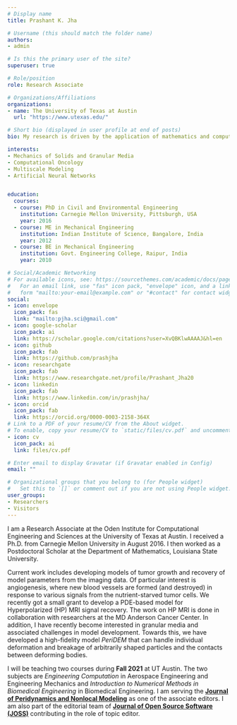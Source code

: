 ```yaml
---
# Display name
title: Prashant K. Jha

# Username (this should match the folder name)
authors:
- admin

# Is this the primary user of the site?
superuser: true

# Role/position
role: Research Associate

# Organizations/Affiliations
organizations:
- name: The University of Texas at Austin
  url: "https://www.utexas.edu/"

# Short bio (displayed in user profile at end of posts)
bio: My research is driven by the application of mathematics and computational science to present-day relevant and challeng- ing problems. Specific areas of interest include mechanics of solids and granular media, computational oncology, and multiscale modeling.

interests:
- Mechanics of Solids and Granular Media
- Computational Oncology
- Multiscale Modeling
- Artificial Neural Networks


education:
  courses:
  - course: PhD in Civil and Environmental Engineering
    institution: Carnegie Mellon University, Pittsburgh, USA
    year: 2016
  - course: ME in Mechanical Engineering
    institution: Indian Institute of Science, Bangalore, India
    year: 2012
  - course: BE in Mechanical Engineering
    institution: Govt. Engineering College, Raipur, India
    year: 2010

# Social/Academic Networking
# For available icons, see: https://sourcethemes.com/academic/docs/page-builder/#icons
#   For an email link, use "fas" icon pack, "envelope" icon, and a link in the
#   form "mailto:your-email@example.com" or "#contact" for contact widget.
social:
- icon: envelope
  icon_pack: fas
  link: "mailto:pjha.sci@gmail.com"
- icon: google-scholar
  icon_pack: ai
  link: https://scholar.google.com/citations?user=XvQBKlwAAAAJ&hl=en
- icon: github
  icon_pack: fab
  link: https://github.com/prashjha
- icon: researchgate
  icon_pack: fab
  link: https://www.researchgate.net/profile/Prashant_Jha20
- icon: linkedin
  icon_pack: fab
  link: https://www.linkedin.com/in/prashjha/
- icon: orcid
  icon_pack: fab
  link: https://orcid.org/0000-0003-2158-364X
# Link to a PDF of your resume/CV from the About widget.
# To enable, copy your resume/CV to `static/files/cv.pdf` and uncomment the lines below.
- icon: cv
  icon_pack: ai
  link: files/cv.pdf

# Enter email to display Gravatar (if Gravatar enabled in Config)
email: ""

# Organizational groups that you belong to (for People widget)
#   Set this to `[]` or comment out if you are not using People widget.
user_groups:
- Researchers
- Visitors
---
```


I am a Research Associate at the Oden Institute for Computational Engineering and Sciences at the University of Texas at Austin. I received a Ph.D. from Carnegie Mellon University in August 2016. I then worked as a Postdoctoral Scholar at the Department of Mathematics, Louisiana State University.  

Current work includes developing models of tumor growth and recovery of model parameters from the imaging data. Of particular interest is angiogenesis, where new blood vessels are formed (and destroyed) in response to various signals from the nutrient-starved tumor cells. We recently got a small grant to develop a PDE-based model for Hyperpolarized (HP) MRI signal recovery. The work on HP MRI is done in collaboration with researchers at the MD Anderson Cancer Center. In addition, I have recently become interested in granular media and associated challenges in model development. Towards this, we have developed a high-fidelity model *PeriDEM* that can handle individual deformation and breakage of arbitrarily shaped particles and the contacts between deforming bodies.

I will be teaching two courses during **Fall 2021** at UT Austin. The two subjects are *Engineering Computation* in Aerospace Engineering and Engineering Mechanics and *Introduction to Numerical Methods in Biomedical Engineering* in Biomedical Engineering. I am serving the [**Journal of Peridynamics and Nonlocal Modeling**](https://www.springer.com/journal/42102/) as one of the associate editors. I am also part of the editorial team of [**Journal of Open Source Software (JOSS)**](https://joss.theoj.org/about) contributing in the role of topic editor.




